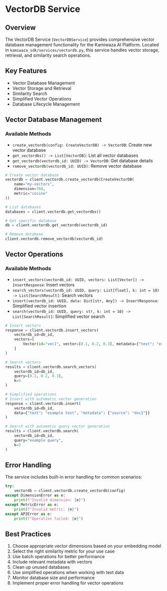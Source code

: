 # VectorDB Service

## Overview
The VectorDB Service (`VectorDBService`) provides comprehensive vector database management functionality for the Kamiwaza AI Platform. Located in `kamiwaza_sdk/services/vectordb.py`, this service handles vector storage, retrieval, and similarity search operations.

## Key Features
- Vector Database Management
- Vector Storage and Retrieval
- Similarity Search
- Simplified Vector Operations
- Database Lifecycle Management

## Vector Database Management

### Available Methods
- `create_vectordb(config: CreateVectorDB) -> VectorDB`: Create new vector database
- `get_vectordbs() -> List[VectorDB]`: List all vector databases
- `get_vectordb(vectordb_id: UUID) -> VectorDB`: Get database details
- `remove_vectordb(vectordb_id: UUID)`: Remove vector database

```python
# Create vector database
vectordb = client.vectordb.create_vectordb(CreateVectorDB(
    name="my-vectors",
    dimension=768,
    metric="cosine"
))

# List databases
databases = client.vectordb.get_vectordbs()

# Get specific database
db = client.vectordb.get_vectordb(vectordb_id)

# Remove database
client.vectordb.remove_vectordb(vectordb_id)
```

## Vector Operations

### Available Methods
- `insert_vectors(vectordb_id: UUID, vectors: List[Vector]) -> InsertResponse`: Insert vectors
- `search_vectors(vectordb_id: UUID, query: List[float], k: int = 10) -> List[SearchResult]`: Search vectors
- `insert(vectordb_id: UUID, data: Dict[str, Any]) -> InsertResponse`: Simplified vector insertion
- `search(vectordb_id: UUID, query: str, k: int = 10) -> List[SearchResult]`: Simplified vector search

```python
# Insert vectors
response = client.vectordb.insert_vectors(
    vectordb_id=db_id,
    vectors=[
        Vector(id="vec1", vector=[0.1, 0.2, 0.3], metadata={"text": "example"})
    ]
)

# Search vectors
results = client.vectordb.search_vectors(
    vectordb_id=db_id,
    query=[0.1, 0.2, 0.3],
    k=5
)

# Simplified operations
# Insert with automatic vector generation
response = client.vectordb.insert(
    vectordb_id=db_id,
    data={"text": "example text", "metadata": {"source": "doc1"}}
)

# Search with automatic query vector generation
results = client.vectordb.search(
    vectordb_id=db_id,
    query="example query",
    k=5
)
```

## Error Handling
The service includes built-in error handling for common scenarios:
```python
try:
    vectordb = client.vectordb.create_vectordb(config)
except DimensionError as e:
    print(f"Invalid dimension: {e}")
except MetricError as e:
    print(f"Invalid metric: {e}")
except APIError as e:
    print(f"Operation failed: {e}")
```

## Best Practices
1. Choose appropriate vector dimensions based on your embedding model
2. Select the right similarity metric for your use case
3. Use batch operations for better performance
4. Include relevant metadata with vectors
5. Clean up unused databases
6. Use simplified operations when working with text data
7. Monitor database size and performance
8. Implement proper error handling for vector operations
